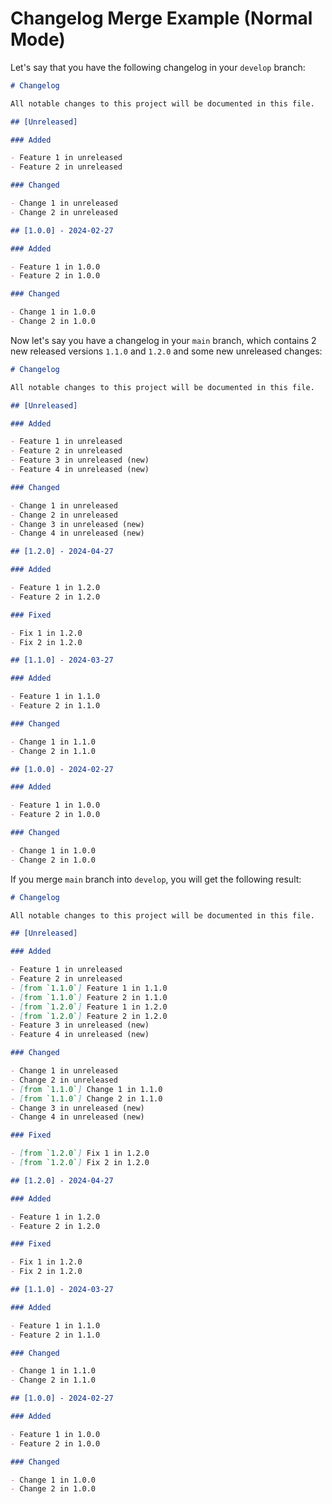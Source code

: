 # Changelog Merge Example (Normal Mode)

Let's say that you have the following changelog in your `develop` branch:

```markdown
# Changelog

All notable changes to this project will be documented in this file.

## [Unreleased]

### Added

- Feature 1 in unreleased
- Feature 2 in unreleased

### Changed

- Change 1 in unreleased
- Change 2 in unreleased

## [1.0.0] - 2024-02-27

### Added

- Feature 1 in 1.0.0
- Feature 2 in 1.0.0

### Changed

- Change 1 in 1.0.0
- Change 2 in 1.0.0
```

Now let's say you have a changelog in your `main` branch, which contains 2 new released versions `1.1.0` and `1.2.0` and some new unreleased changes:

```markdown
# Changelog

All notable changes to this project will be documented in this file.

## [Unreleased]

### Added

- Feature 1 in unreleased
- Feature 2 in unreleased
- Feature 3 in unreleased (new)
- Feature 4 in unreleased (new)

### Changed

- Change 1 in unreleased
- Change 2 in unreleased
- Change 3 in unreleased (new)
- Change 4 in unreleased (new)

## [1.2.0] - 2024-04-27

### Added

- Feature 1 in 1.2.0
- Feature 2 in 1.2.0

### Fixed

- Fix 1 in 1.2.0
- Fix 2 in 1.2.0

## [1.1.0] - 2024-03-27

### Added

- Feature 1 in 1.1.0
- Feature 2 in 1.1.0

### Changed

- Change 1 in 1.1.0
- Change 2 in 1.1.0

## [1.0.0] - 2024-02-27

### Added

- Feature 1 in 1.0.0
- Feature 2 in 1.0.0

### Changed

- Change 1 in 1.0.0
- Change 2 in 1.0.0
```

If you merge `main` branch into `develop`, you will get the following result:

```markdown
# Changelog

All notable changes to this project will be documented in this file.

## [Unreleased]

### Added

- Feature 1 in unreleased
- Feature 2 in unreleased
- [from `1.1.0`] Feature 1 in 1.1.0
- [from `1.1.0`] Feature 2 in 1.1.0
- [from `1.2.0`] Feature 1 in 1.2.0
- [from `1.2.0`] Feature 2 in 1.2.0
- Feature 3 in unreleased (new)
- Feature 4 in unreleased (new)

### Changed

- Change 1 in unreleased
- Change 2 in unreleased
- [from `1.1.0`] Change 1 in 1.1.0
- [from `1.1.0`] Change 2 in 1.1.0
- Change 3 in unreleased (new)
- Change 4 in unreleased (new)

### Fixed

- [from `1.2.0`] Fix 1 in 1.2.0
- [from `1.2.0`] Fix 2 in 1.2.0

## [1.2.0] - 2024-04-27

### Added

- Feature 1 in 1.2.0
- Feature 2 in 1.2.0

### Fixed

- Fix 1 in 1.2.0
- Fix 2 in 1.2.0

## [1.1.0] - 2024-03-27

### Added

- Feature 1 in 1.1.0
- Feature 2 in 1.1.0

### Changed

- Change 1 in 1.1.0
- Change 2 in 1.1.0

## [1.0.0] - 2024-02-27

### Added

- Feature 1 in 1.0.0
- Feature 2 in 1.0.0

### Changed

- Change 1 in 1.0.0
- Change 2 in 1.0.0
```

